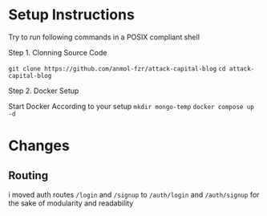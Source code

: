 # Setup Instructions

Try to run following commands in a POSIX compliant shell

Step 1. Clonning Source Code 

`git clone https://github.com/anmol-fzr/attack-capital-blog`
`cd attack-capital-blog`

Step 2. Docker Setup

Start Docker According to your setup 
`mkdir mongo-temp`
`docker compose up -d`



# Changes
## Routing 

i moved auth routes `/login` and `/signup` to `/auth/login` and `/auth/signup` for the sake of modularity and readability
